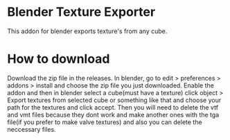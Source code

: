 # Blender Texture Exporter
This addon for blender exports texture's from any cube.

# How to download
Download the zip file in the releases.
In blender, go to edit > preferences > addons > install and choose the zip file you just downloaded.
Enable the addon and then in blender select a cube(must have a texture) click object > Export textures from selected cube or something like that and choose your path for the textures and click accept.
Then you will need to delete the vtf and vmt files because they dont work and make another ones with the tga file(if you prefer to make valve textures) and also you can delete the neccessary files.
